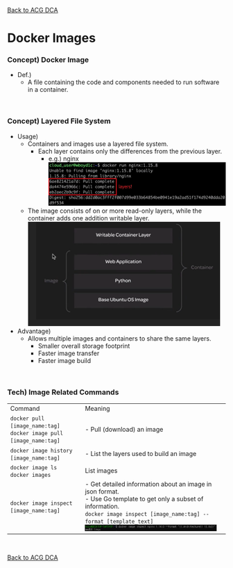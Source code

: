 [Back to ACG DCA](../main.md)

# Docker Images

### Concept) Docker Image
- Def.)
  - A file containing the code and components needed to run software in a container.   

<br>

### Concept) Layered File System
- Usage)
  - Containers and images use a layered file system.
    - Each layer contains only the differences from the previous layer.
      - e.g.) nginx   
        ![](images/001.png)
  - The image consists of on or more read-only layers, while the container adds one addition writable layer.    
    ![](images/002.png)
- Advantage)
  - Allows multiple images and containers to share the same layers.
    - Smaller overall storage footprint
    - Faster image transfer
    - Faster image build 

<br>

### Tech) Image Related Commands
<table>
  <tr>
    <td>Command</td>
    <td>Meaning</td>
  </tr>
  <tr>
    <td><code>docker pull [image_name:tag]</code><br><code>docker image pull [image_name:tag]</code></td>
    <td>- Pull (download) an image</td>
  </tr>
  <tr>
    <td><code>docker image history [image_name:tag]</code></td>
    <td>- List the layers used to build an image</td>
  </tr>
  <tr>
    <td><code>docker image ls</code><br><code>docker images</code></td>
    <td>List images</td>
    <td></td>
  </tr>
  <tr>
    <td><code>docker image inspect [image_name:tag]</code></td>
    <td>- Get detailed information about an image in json format. <br>- Use Go template to get only a subset of information. <br> <code>docker image inspect [image_name:tag] --format [template_text]</code> <br> <img src="images/003.png"> </td>
  </tr>
</table>

<br>

[Back to ACG DCA](../main.md)